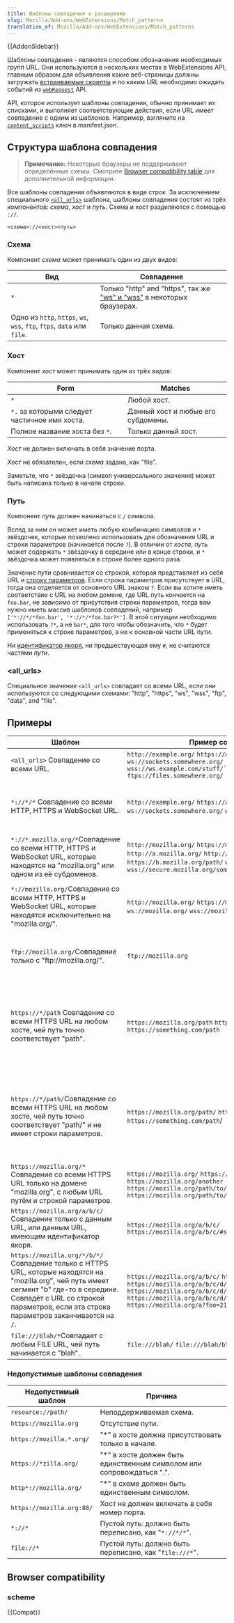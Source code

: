 ```yaml
---
title: Шаблоны совпадения в расширении
slug: Mozilla/Add-ons/WebExtensions/Match_patterns
translation_of: Mozilla/Add-ons/WebExtensions/Match_patterns
---
```


{{AddonSidebar}}

Шаблоны совпадения - являются способом обозначения необходимых групп URL. Они используются в нескольких местах в WebExtensions API, главным образом для объявления какие веб-страницы должны загружать [встраиваемые скрипты](/ru/docs/Mozilla/Add-ons/WebExtensions/Content_scripts) и по каким URL необходимо ожидать событий из [`webRequest`](/ru/docs/Mozilla/Add-ons/WebExtensions/API/webRequest) API.

API, которое использует шаблоны совпадения, обычно принимает их списками, и выполняет соответствующие действия, если URL имеет совпадение с одним из шаблонов. Например, взгляните на [`content_scripts`](/ru/docs/Mozilla/Add-ons/WebExtensions/manifest.json/content_scripts) ключ в manifest.json.

## Структура шаблона совпадения

> **Примечание:** Некоторые браузеры не поддерживают определённые схемы.
> Смотрите [Browser compatibility table](#Browser_compatibility) для дополнительной информации.

Все шаблоны совпадения объявляются в виде строк. За исключением специального [`<all_urls>`](/ru/Add-ons/WebExtensions/Match_patterns#%3Call_urls%3E) шаблона, шаблоны совпадения состоят из трёх компонентов: _схема_, _хост_ и _путь_. Схема и хост разделяются с помощью `://`.

```
<схема>://<хост><путь>
```

### Схема

Компонент _схема_ может принимать один из двух видов:

| Вид                                                                     | Совпадение                                                                                               |
| ----------------------------------------------------------------------- | -------------------------------------------------------------------------------------------------------- |
| `*`                                                                     | Только "http" and "https", так же ["ws" и "wss"](/ru/docs/Web/API/WebSockets_API) в некоторых браузерах. |
| Одно из `http`, `https`, `ws`, `wss`, `ftp`, `ftps`, `data` или `file`. | Только данная схема.                                                                                     |

### Хост

Компонент _хост_ может принимать один из трёх видов:

| Form                                          | Matches                            |
| --------------------------------------------- | ---------------------------------- |
| `*`                                           | Любой хост.                        |
| `*.` за которыми следует частичное имя хоста. | Данный хост и любые его субдомены. |
| Полное название хоста без `*`.                | Только данный хост.                |

_Хост_ не должен включать в себя значение порта.

_Хост_ не обязателен, если _схема_ задана, как "file".

Заметьте, что `*` звёздочка (символ универсального значения) может быть написана только в начале строки.

### Путь

Компонент _путь_ должен начинаться с `/` символа.

Вслед за ним он может иметь любую комбинацию символов и `*` звёздочек, которые позволено использовать для обозначения URL и строки параметров (начинается после `?`). В отличии от _хоста_, _путь_ может содержать `*` звёздочку в середине или в конце строки, и `*` звёздочка может появляться в строке более одного раза.

Значение _пути_ сравнивается со строкой, которая представляет из себя URL и [строку параметров](https://en.wikipedia.org/wiki/Query_string). Если строка параметров присутствует в URL, тогда она отделяется от основного URL знаком `?`. Если вы хотите иметь соответствие с URL на любом домене, где URL путь кончается на `foo.bar`, не зависимо от присутствия строки параметров, тогда вам нужно иметь массив шаблонов совпадений, например `['*://*/*foo.bar', '*://*/*foo.bar?*']`. В этой ситуации необходимо использовать `?*`, а не `bar*`, для того чтобы обозначить, что `*` будет применяться к строке параметров, а не к основной части URL пути.

Ни [идентификатор якоря](https://en.wikipedia.org/wiki/Fragment_identifier), ни предшествующая ему `#`, не считаются частями _пути_.

### \<all_urls>

Специальное значение `<all_urls>` совпадает со всеми URL, если они используются со следующими схемами: "http", "https", "ws", "wss", "ftp", "data", and "file".

## Примеры

| Шаблон                                                                                                                                                                                                                              | Пример совпадения                                                                                                                                                                                                        | Пример несовпадения                                                                                                                                                                                                                                                         |
| ----------------------------------------------------------------------------------------------------------------------------------------------------------------------------------------------------------------------------------- | ------------------------------------------------------------------------------------------------------------------------------------------------------------------------------------------------------------------------ | --------------------------------------------------------------------------------------------------------------------------------------------------------------------------------------------------------------------------------------------------------------------------- |
| `<all_urls>` Совпадение со всеми URL.                                                                                                                                                                                               | `http://example.org/` `https://a.org/some/path/` `ws://sockets.somewhere.org/` `wss://ws.example.com/stuff/``ftp://files.somewhere.org/` `ftps://files.somewhere.org/`                                                   | `resource://a/b/c/` (неподдерживаемая схема)                                                                                                                                                                                                                                |
| `*://*/*` Совпадение со всеми HTTP, HTTPS и WebSocket URL.                                                                                                                                                                          | `http://example.org/` `https://a.org/some/path/` `ws://sockets.somewhere.org/` `wss://ws.example.com/stuff/`                                                                                                             | `ftp://ftp.example.org/` (несовпадающая схема) `ftps://ftp.example.org/` (несовпадающая схема) `file:///a/` (несовпадающая схема)                                                                                                                                           |
| `*://*.mozilla.org/*`Совпадение со всеми HTTP, HTTPS и WebSocket URL, которые находятся на "mozilla.org" или одном из её субдоменов.                                                                                                | `http://mozilla.org/` `https://mozilla.org/` `http://a.mozilla.org/` `http://a.b.mozilla.org/` `https://b.mozilla.org/path/` `ws://ws.mozilla.org/` `wss://secure.mozilla.org/something`                                 | `ftp://mozilla.org/` (несовпадающая схема) `http://mozilla.com/` (несовпадающий хост) `http://firefox.org/` (несовпадающий хост)                                                                                                                                            |
| `*://mozilla.org/`Совпадение со всеми HTTP, HTTPS и WebSocket URL, которые находятся исключительно на "mozilla.org/".                                                                                                               | `http://mozilla.org/` `https://mozilla.org/` `ws://mozilla.org/` `wss://mozilla.org/`                                                                                                                                    | `ftp://mozilla.org/` (несовпадающая схема) `http://a.mozilla.org/` (несовпадающий хост) `http://mozilla.org/a` (несовпадающий путь)                                                                                                                                         |
| `ftp://mozilla.org/`Совпадение только с "ftp\://mozilla.org/".                                                                                                                                                                      | `ftp://mozilla.org`                                                                                                                                                                                                      | `http://mozilla.org/` (несовпадающая схема) `ftp://sub.mozilla.org/` (несовпадающий хост) `ftp://mozilla.org/path` (несовпадающий путь)                                                                                                                                     |
| `https://*/path` Совпадение со всеми HTTPS URL на любом хосте, чей путь точно соответствует "path".                                                                                                                                 | `https://mozilla.org/path` `https://a.mozilla.org/path` `https://something.com/path`                                                                                                                                     | `http://mozilla.org/path` (несовпадающая схема) `https://mozilla.org/path/` (несовпадающий путь) `https://mozilla.org/a` (несовпадающий путь) `https://mozilla.org/` (несовпадающий путь) `https://mozilla.org/path?foo=1` (несовпадающий путь из-за строки параметров)     |
| `https://*/path/`Совпадение со всеми HTTPS URL на любом хосте, чей путь точно соответствует "path/" и не имеет строки параметров.                                                                                                   | `https://mozilla.org/path/` `https://a.mozilla.org/path/` `https://something.com/path`/                                                                                                                                  | `http://mozilla.org/path/` (несовпадающая схема) `https://mozilla.org/path` (несовпадающий путь) `https://mozilla.org/a` (несовпадающий путь) `https://mozilla.org/` (несовпадающий путь) `https://mozilla.org/path/` `?foo=1` (несовпадающий путь из-за строки параметров) |
| `https://mozilla.org/*` Совпадение со всеми HTTPS URL только на домене "mozilla.org", с любым URL путём и строкой параметров.                                                                                                       | `https://mozilla.org/` `https://mozilla.org/path` `https://mozilla.org/another` `https://mozilla.org/path/to/doc` `https://mozilla.org/path/to/doc?foo=1`                                                                | `http://mozilla.org/path` (несовпадающая схема) `https://mozilla.com/path` (несовпадающий хост)                                                                                                                                                                             |
| `https://mozilla.org/a/b/c/`Совпадение только с данным URL, или данным URL, имеющим идентификатор якоря.                                                                                                                            | `https://mozilla.org/a/b/c/` `https://mozilla.org/a/b/c/#section1`                                                                                                                                                       | Всё остальное.                                                                                                                                                                                                                                                              |
| `https://mozilla.org/*/b/*/`Совпадение только с HTTPS URL, которые находятся на "mozilla.org", чей путь имеет сегмент "b" где-то в середине. Совпадёт с URL со строкой параметров, если эта строка параметров заканчивается на `/`. | `https://mozilla.org/a/b/c/` `https://mozilla.org/d/b/f/` `https://mozilla.org/a/b/c/d/` `https://mozilla.org/a/b/c/d/#section1` `https://mozilla.org/a/b/c/d/?foo=/` `https://mozilla.org/a?foo=21314&bar=/b/&extra=c/` | `https://mozilla.org/b/*/` (несовпадающий путь) `https://mozilla.org/a/b/` (несовпадающий путь) `https://mozilla.org/a/b/c/d/?foo=bar` (несовпадающий путь из-за строки параметров)                                                                                         |
| `file:///blah/*`Совпадает с любым FILE URL, чей путь начинается с "blah".                                                                                                                                                           | `file:///blah/` `file:///blah/bleh`                                                                                                                                                                                      | `file:///bleh/` (несовпадающий путь)                                                                                                                                                                                                                                        |

### Недопустимые шаблоны совпадения

| Недопустимый шаблон       | Причина                                                                |
| ------------------------- | ---------------------------------------------------------------------- |
| `resource://path/`        | Неподдерживаемая схема.                                                |
| `https://mozilla.org`     | Отсутствие пути.                                                       |
| `https://mozilla.*.org/`  | "\*" в хосте должна присутствовать только в начале.                    |
| `https://*zilla.org/`     | "\*" в хосте должен быть единственным символом или сопровождаться ".". |
| `http*://mozilla.org/`    | "\*" в схеме должен быть единственным символом.                        |
| `https://mozilla.org:80/` | Хост не должен включать в себя номер порта.                            |
| `*://*`                   | Пустой путь: должно быть переписано, как "`*://*/*`".                  |
| `file://*`                | Пустой путь: должно быть переписано, как "`file:///*`".                |

## Browser compatibility

### scheme

{{Compat}}
